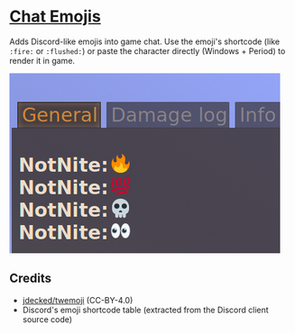 # [Chat Emojis](https://mods.vintagestory.at/chatemojis)

Adds Discord-like emojis into game chat. Use the emoji's shortcode (like `:fire:` or `:flushed:`) or paste the character directly (Windows + Period) to render it in game.

![Screenshot of emojis in action](./screenshot.png)

## Credits

- [jdecked/twemoji](https://github.com/jdecked/twemoji/releases/tag/v15.1.0) (CC-BY-4.0)
- Discord's emoji shortcode table (extracted from the Discord client source code)
